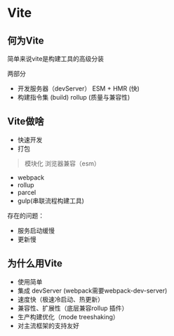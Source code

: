 # Vite





## 何为Vite



简单来说vite是构建工具的高级分装



两部分

- 开发服务器（devServer） ESM + HMR (快)
- 构建指令集 (build) rollup (质量与兼容性)



## Vite做啥



- 快速开发
- 打包



> 模块化  浏览器兼容（esm）



- webpack
- rollup
- parcel
- gulp(串联流程构建工具)

存在的问题：



- 服务启动缓慢
- 更新慢





## 为什么用Vite



- 使用简单
- 集成 devServer (webpack需要webpack-dev-server)
- 速度快（极速冷启动、热更新）
- 兼容性、扩展性（底层兼容rollup 插件）
- 生产构建优化（mode treeshaking）
- 对主流框架的支持友好






